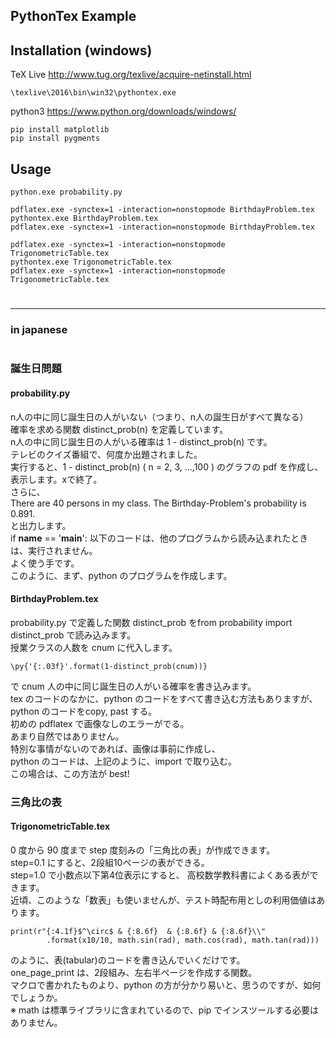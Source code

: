 ## PythonTex Example

## Installation (windows)

TeX Live <http://www.tug.org/texlive/acquire-netinstall.html>

```
\texlive\2016\bin\win32\pythontex.exe
```

python3 <https://www.python.org/downloads/windows/>

```
pip install matplotlib   
pip install pygments  
```

## Usage

```
python.exe probability.py

pdflatex.exe -synctex=1 -interaction=nonstopmode BirthdayProblem.tex
pythontex.exe BirthdayProblem.tex
pdflatex.exe -synctex=1 -interaction=nonstopmode BirthdayProblem.tex
```

```
pdflatex.exe -synctex=1 -interaction=nonstopmode TrigonometricTable.tex
pythontex.exe TrigonometricTable.tex
pdflatex.exe -synctex=1 -interaction=nonstopmode TrigonometricTable.tex
```
# 
***

### in japanese
# 

### 誕生日問題
#### probability.py
n人の中に同じ誕生日の人がいない（つまり、n人の誕生日がすべて異なる）  
確率を求める関数 distinct_prob(n) を定義しています。  
n人の中に同じ誕生日の人がいる確率は 1 - distinct_prob(n) です。  
テレビのクイズ番組で、何度か出題されました。  
実行すると、1 - distinct_prob(n) ( n = 2, 3, ...,100 ) のグラフの pdf を作成し、表示します。xで終了。   
さらに、  
There are 40 persons in my class. The Birthday-Problem's probability is 0.891.  
と出力します。  
if __name__ == '__main__': 以下のコードは、他のプログラムから読み込まれたときは、実行されません。  
よく使う手です。  
このように、まず、python のプログラムを作成します。  

#### BirthdayProblem.tex
probability.py で定義した関数 distinct_prob をfrom probability import distinct_prob で読み込みます。  
授業クラスの人数を cnum に代入します。  
``` 
\py{'{:.03f}'.format(1-distinct_prob(cnum))} 
```
で cnum 人の中に同じ誕生日の人がいる確率を書き込みます。  
tex のコードのなかに、python のコードをすべて書き込む方法もありますが、    
python のコードをcopy, past する。  
初めの pdflatex で画像なしのエラーがでる。  
あまり自然ではありません。  
特別な事情がないのであれば、画像は事前に作成し、  
python のコードは、上記のように、import で取り込む。  
この場合は、この方法が best!  

### 三角比の表
#### TrigonometricTable.tex  
0 度から 90 度まで step 度刻みの「三角比の表」が作成できます。  
step=0.1 にすると、2段組10ページの表ができる。  
step=1.0 で小数点以下第4位表示にすると、 高校数学教科書によくある表ができます。  
近頃、このような「数表」も使いませんが、テスト時配布用としの利用価値はあります。  
```
print(r"{:4.1f}$^\circ$ & {:8.6f}  & {:8.6f} & {:8.6f}\\"
		.format(x10/10, math.sin(rad), math.cos(rad), math.tan(rad)))
```
のように、表(tabular)のコードを書き込んでいくだけです。   
one_page_print は、2段組み、左右半ページを作成する関数。    
マクロで書かれたものより、python の方が分かり易いと、思うのですが、如何でしょうか。  
※ math は標準ライブラリに含まれているので、pip でインスツールする必要はありません。    



